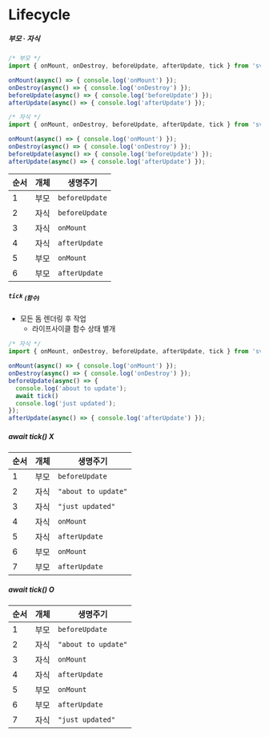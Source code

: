 Lifecycle
=========

##### 부모 · 자식
```javascript
/* 부모 */
import { onMount, onDestroy, beforeUpdate, afterUpdate, tick } from 'svelte'

onMount(async() => { console.log('onMount') });
onDestroy(async() => { console.log('onDestroy') });
beforeUpdate(async() => { console.log('beforeUpdate') });
afterUpdate(async() => { console.log('afterUpdate') });
```

```javascript
/* 자식 */
import { onMount, onDestroy, beforeUpdate, afterUpdate, tick } from 'svelte'

onMount(async() => { console.log('onMount') });
onDestroy(async() => { console.log('onDestroy') });
beforeUpdate(async() => { console.log('beforeUpdate') });
afterUpdate(async() => { console.log('afterUpdate') });
```

|순서|개체|생명주기|
|---|---|---|
|1|부모|`beforeUpdate`|
|2|자식|`beforeUpdate`|
|3|자식|`onMount`|
|4|자식|`afterUpdate`|
|5|부모|`onMount`|
|6|부모|`afterUpdate`|

##### `tick` <sub>(함수)</sub>
- 모든 돔 렌더링 후 작업
  - 라이프사이클 함수 상태 별개
```javascript
/* 자식 */
import { onMount, onDestroy, beforeUpdate, afterUpdate, tick } from 'svelte'

onMount(async() => { console.log('onMount') });
onDestroy(async() => { console.log('onDestroy') });
beforeUpdate(async() => {
  console.log('about to update');
  await tick()
  console.log('just updated');
});
afterUpdate(async() => { console.log('afterUpdate') });
```

##### await tick() X

|순서|개체|생명주기|
|---|---|---|
|1|부모|`beforeUpdate`|
|2|자식|`"about to update"`|
|3|자식|`"just updated"`|
|4|자식|`onMount`|
|5|자식|`afterUpdate`|
|6|부모|`onMount`|
|7|부모|`afterUpdate`|

##### await tick() O

|순서|개체|생명주기|
|---|---|---|
|1|부모|`beforeUpdate`|
|2|자식|`"about to update"`|
|3|자식|`onMount`|
|4|자식|`afterUpdate`|
|5|부모|`onMount`|
|6|부모|`afterUpdate`|
|7|자식|`"just updated"`|
